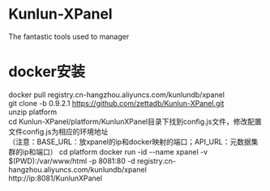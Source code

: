 # Kunlun-XPanel
The fantastic tools used to manager 
# docker安装  
docker pull registry.cn-hangzhou.aliyuncs.com/kunlundb/xpanel  
git clone -b 0.9.2.1 https://github.com/zettadb/Kunlun-XPanel.git     
unzip platform  
cd Kunlun-XPanel/platform/KunlunXPanel目录下找到config.js文件，修改配置文件config.js为相应的环境地址  
（注意：BASE_URL：放xpanel的ip和docker映射的端口；API_URL：元数据集群的ip和端口） 
cd platform 
docker run -id --name xpanel -v  $(PWD):/var/www/html -p 8081:80  -d registry.cn-hangzhou.aliyuncs.com/kunlundb/xpanel   
http://ip:8081/KunlunXPanel  
